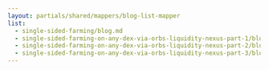 ```yaml
---
layout: partials/shared/mappers/blog-list-mapper
list:
  - single-sided-farming/blog.md
  - single-sided-farming-on-any-dex-via-orbs-liquidity-nexus-part-1/blog.md
  - single-sided-farming-on-any-dex-via-orbs-liquidity-nexus-part-2/blog.md
  - single-sided-farming-on-any-dex-via-orbs-liquidity-nexus-part-3/blog.md
---
```




